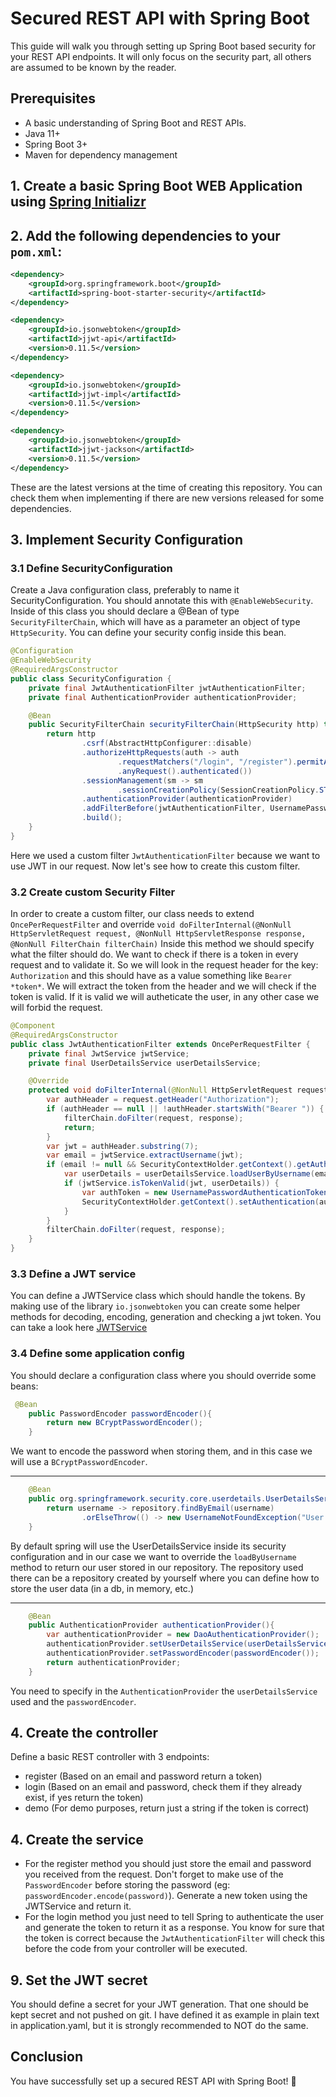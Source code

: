 # Secured REST API with Spring Boot

This guide will walk you through setting up Spring Boot based security for your REST API endpoints.
It will only focus on the security part, all others are assumed to be known by the reader.
## Prerequisites

- A basic understanding of Spring Boot and REST APIs.
- Java 11+
- Spring Boot 3+
- Maven for dependency management

## 1. Create a basic Spring Boot WEB Application using [Spring Initializr](https://start.spring.io/)

## 2. Add the following dependencies to your `pom.xml`:

```xml
<dependency>
    <groupId>org.springframework.boot</groupId>
    <artifactId>spring-boot-starter-security</artifactId>
</dependency>

<dependency>
    <groupId>io.jsonwebtoken</groupId>
    <artifactId>jjwt-api</artifactId>
    <version>0.11.5</version>
</dependency>

<dependency>
    <groupId>io.jsonwebtoken</groupId>
    <artifactId>jjwt-impl</artifactId>
    <version>0.11.5</version>
</dependency>

<dependency>
    <groupId>io.jsonwebtoken</groupId>
    <artifactId>jjwt-jackson</artifactId>
    <version>0.11.5</version>
</dependency>
```
These are the latest versions at the time of creating this repository. 
You can check them when implementing if there are new versions released for some dependencies.


## 3. Implement Security Configuration

### 3.1 Define SecurityConfiguration
Create a Java configuration class, preferably to name it SecurityConfiguration. You should annotate this with `@EnableWebSecurity`.
Inside of this class you should declare a @Bean of type `SecurityFilterChain`, which will have as a parameter an object of type `HttpSecurity`.
You can define your security config inside this bean.

```java
@Configuration
@EnableWebSecurity
@RequiredArgsConstructor
public class SecurityConfiguration {
    private final JwtAuthenticationFilter jwtAuthenticationFilter;
    private final AuthenticationProvider authenticationProvider;

    @Bean
    public SecurityFilterChain securityFilterChain(HttpSecurity http) throws Exception {
        return http
                .csrf(AbstractHttpConfigurer::disable)
                .authorizeHttpRequests(auth -> auth
                        .requestMatchers("/login", "/register").permitAll()    // Public endpoints
                        .anyRequest().authenticated())                         // All other endpoints should be secured
                .sessionManagement(sm -> sm
                        .sessionCreationPolicy(SessionCreationPolicy.STATELESS))
                .authenticationProvider(authenticationProvider)
                .addFilterBefore(jwtAuthenticationFilter, UsernamePasswordAuthenticationFilter.class)
                .build();
    }
}
```
Here we used a custom filter `JwtAuthenticationFilter` because we want to use JWT in our request.
Now let's see how to create this custom filter.

### 3.2 Create custom Security Filter
In order to create a custom filter, our class needs to extend `OncePerRequestFilter` and override `void doFilterInternal(@NonNull HttpServletRequest request, @NonNull HttpServletResponse response, @NonNull FilterChain filterChain)`
Inside this method we should specify what the filter should do. We want to check if there is a token in every request and to validate it.
So we will look in the request header for the key: `Authorization` and this should have as a value something like `Bearer *token*`.
We will extract the token from the header and we will check if the token is valid. If it is valid we will autheticate the user, in any other case we will forbid the request.
```java
@Component
@RequiredArgsConstructor
public class JwtAuthenticationFilter extends OncePerRequestFilter {
    private final JwtService jwtService;
    private final UserDetailsService userDetailsService;

    @Override
    protected void doFilterInternal(@NonNull HttpServletRequest request, @NonNull HttpServletResponse response, @NonNull FilterChain filterChain) throws ServletException, IOException {
        var authHeader = request.getHeader("Authorization");
        if (authHeader == null || !authHeader.startsWith("Bearer ")) {
            filterChain.doFilter(request, response);
            return;
        }
        var jwt = authHeader.substring(7);
        var email = jwtService.extractUsername(jwt);
        if (email != null && SecurityContextHolder.getContext().getAuthentication() == null) {
            var userDetails = userDetailsService.loadUserByUsername(email);
            if (jwtService.isTokenValid(jwt, userDetails)) {
                var authToken = new UsernamePasswordAuthenticationToken(userDetails, null, userDetails.getAuthorities());
                SecurityContextHolder.getContext().setAuthentication(authToken);
            }
        }
        filterChain.doFilter(request, response);
    }
}
```
### 3.3 Define a JWT service
You can define a JWTService class which should handle the tokens. By making use of the library `io.jsonwebtoken`
you can create some helper methods for decoding, encoding, generation and checking a jwt token. You can take a
look here [JWTService](src/main/java/com/toie/securedRestApiTutorial/service/JwtService.java)

### 3.4 Define some application config
You should declare a configuration class where you should override some beans:
```java
 @Bean
    public PasswordEncoder passwordEncoder(){
        return new BCryptPasswordEncoder();
    }
```
We want to encode the password when storing them, and in this case we will use a `BCryptPasswordEncoder`.

---

```java
    @Bean
    public org.springframework.security.core.userdetails.UserDetailsService userDetailsService() {
        return username -> repository.findByEmail(username)
                .orElseThrow(() -> new UsernameNotFoundException("User not found"));
    }
```
By default spring will use the UserDetailsService inside its security configuration
and in our case we want to override the `loadByUsername` method to return our user stored in our repository.
The repository used there can be a repository created by yourself where you can define 
how to store the user data (in a db, in memory, etc.)

---

```java
    @Bean
    public AuthenticationProvider authenticationProvider(){
        var authenticationProvider = new DaoAuthenticationProvider();
        authenticationProvider.setUserDetailsService(userDetailsService());
        authenticationProvider.setPasswordEncoder(passwordEncoder());
        return authenticationProvider;
    }
```
You need to specify in the `AuthenticationProvider` the `userDetailsService` used and the `passwordEncoder`.



## 4. Create the controller
Define a basic REST controller with 3 endpoints:
- register (Based on an email and password return a token)
- login (Based on an email and password, check them if they already exist, if yes return the token)
- demo (For demo purposes, return just a string if the token is correct)

## 4. Create the service
- For the register method you should just store the email and password you received from the request.
Don't forget to make use of the `PasswordEncoder` before storing the password (eg: `passwordEncoder.encode(password)`).
Generate a new token using the JWTService and return it.
- For the login method you just need to tell Spring to authenticate the user and generate the token to return it as a response. 
You know for sure that the token is correct because the `JwtAuthenticationFilter` will check this before
the code from your controller will be executed.

## 9. Set the JWT secret

You should define a secret for your JWT generation. That one should be kept secret and not pushed on git.
I have defined it as example in plain text in application.yaml, but it is strongly recommended to NOT do the same.

## Conclusion

You have successfully set up a secured REST API with Spring Boot! 🚀
